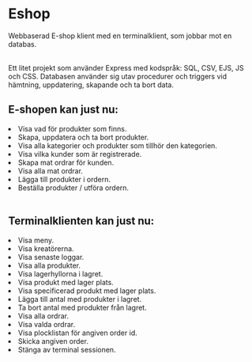 # Eshop
<p>Webbaserad E-shop klient med en terminalklient, som jobbar mot en databas.<p>
<br>
Ett litet projekt som använder Express med kodspråk: SQL, CSV, EJS, JS och CSS.
Databasen använder sig utav procedurer och triggers vid hämtning, uppdatering, skapande och ta bort data.
<br>
<h2>E-shopen kan just nu:</h2>
<li>Visa vad för produkter som finns.</li>
<li>Skapa, uppdatera och ta bort produkter.</li>
<li>Visa alla kategorier och produkter som tillhör den kategorien.</li>
<li>Visa vilka kunder som är registrerade.</li>
<li>Skapa mat ordrar för kunden.</li>
<li>Visa alla mat ordrar.</li>
<li>Lägga till produkter i ordern.</li>
<li>Beställa produkter / utföra ordern.</li>
<br>
<h2>Terminalklienten kan just nu:</h2>
<li>Visa meny.</li>
<li>Visa kreatörerna.</li>
<li>Visa senaste loggar.</li>
<li>Visa alla produkter.</li>
<li>Visa lagerhyllorna i lagret.</li>
<li>Visa produkt med lager plats.</li>
<li>Visa specificerad produkt med lager plats.</li>
<li>Lägga till antal med produkter i lagret.</li>
<li>Ta bort antal med produkter från lagret.</li>
<li>Visa alla ordrar.</li>
<li>Visa valda ordrar.</li>
<li>Visa plocklistan för angiven order id.</li>
<li>Skicka angiven order.</li>
<li>Stänga av terminal sessionen.</li>
